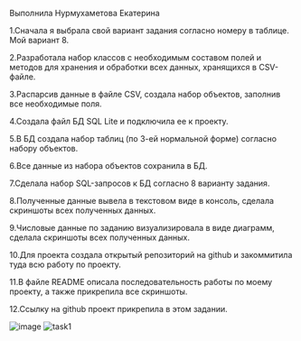 Выполнила Нурмухаметова Екатерина

1.Сначала я выбрала свой вариант задания согласно номеру в таблице. Мой вариант 8.

2.Разработала набор классов с необходимым составом полей и методов для хранения и обработки всех данных, хранящихся в CSV-файле.

3.Распарсив данные в файле CSV, создала набор объектов, заполнив все необходимые поля.

4.Создала файл БД SQL Lite и подключила ее к проекту.

5.В БД создала набор таблиц (по 3-ей нормальной форме) согласно набору объектов.

6.Все данные из набора объектов сохранила в БД.

7.Сделала набор SQL-запросов к БД согласно 8 варианту задания.

8.Полученные данные вывела в текстовом виде в консоль, сделала скриншоты всех полученных данных.

9.Числовые данные по заданию визуализировала в виде диаграмм, сделала скриншоты всех полученных данных.

10.Для проекта создала открытый репозиторий на github и закоммитила туда всю работу по проекту.

11.В файле README описала последовательность работы по моему проекту, а также прикрепила все скриншоты.

12.Ссылку на github проект прикрепила в этом задании.

![image](https://user-images.githubusercontent.com/107184646/211248241-f5722c12-b7e4-4d80-81b7-307278ac668d.png)
![task1](https://user-images.githubusercontent.com/107184646/211248378-b484e01b-9420-4962-ad2b-767ae0e03f71.png)
